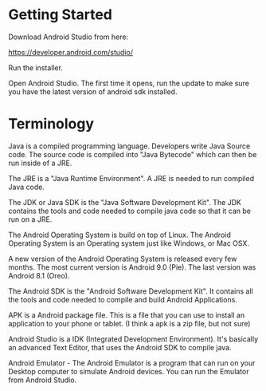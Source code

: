 # Getting Started

Download Android Studio from here:

https://developer.android.com/studio/

Run the installer.

Open Android Studio. The first time it opens, run the update to make sure
you have the latest version of android sdk installed.

# Terminology

Java is a compiled programming language. Developers write Java Source code. The
source code is compiled into "Java Bytecode" which can then be run inside of a
JRE.

The JRE is a "Java Runtime Environment". A JRE is needed to run compiled Java
code.

The JDK or Java SDK is the "Java Software Development Kit". The JDK contains the
tools and code needed to compile java code so that it can be run on a JRE.

The Android Operating System is build on top of Linux. The Android Operating
System is an Operating system just like Windows, or Mac OSX.

A new version of the Android Operating System is released every few months.  The
most current version is Android 9.0 (Pie). The last version was Android 8.1
(Oreo).

The Android SDK is the "Android Software Development Kit". It contains all the
tools and code needed to compile and build Android Applications.

APK is a Android package file. This is a file that you can use to install an
application to your phone or tablet. (I think a apk is a zip file, but not sure)

Android Studio is a IDK (Integrated Development Environment). It's basically
an advanced Text Editor, that uses the Android SDK to compile java.

Android Emulator - The Android Emulator is a program that can run on your
Desktop computer to simulate Android devices. You can run the Emulator from
Android Studio.
